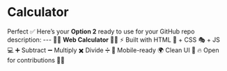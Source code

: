 # Calculator
Perfect ✅ Here’s your **Option 2** ready to use for your GitHub repo description:  ---  📐🧮 **Web Calculator** 🧮📐 ⚡ Built with HTML 🎨 + CSS 🎭 + JS 💻 ➕ Subtract ➖ Multiply ✖️ Divide ➗ 📱 Mobile-ready 🌍 Clean UI 🎨 🔥 Open for contributions 🤝💡
